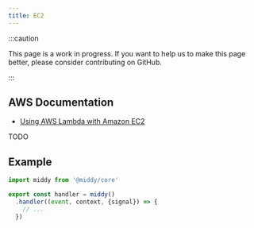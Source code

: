 ```yaml
---
title: EC2
---
```


:::caution

This page is a work in progress. If you want to help us to make this page better, please consider contributing on GitHub.

:::

## AWS Documentation
- [Using AWS Lambda with Amazon EC2](https://docs.aws.amazon.com/lambda/latest/dg/services-ec2.html)

TODO

## Example
```javascript
import middy from '@middy/core'

export const handler = middy()
  .handler((event, context, {signal}) => {
    // ...
  })
```
